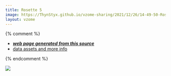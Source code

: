 ```yaml
---
title: Rosette 5
image: https://ThynStyx.github.io/vzome-sharing/2021/12/26/14-49-50-Rosette 5/Rosette 5.png
layout: vzome
---
```


{% comment %}
 - [***web page generated from this source***][post]
 - [data assets and more info][github]

[post]: <https://ThynStyx.github.io/vzome-sharing/2021/12/26/Rosette 5-14-49-50.html>
[github]: <https://github.com/ThynStyx/vzome-sharing/tree/main/2021/12/26/14-49-50-Rosette 5/>
{% endcomment %}

<vzome-viewer style="width: 100%; height: 65vh;"
       src="https://ThynStyx.github.io/vzome-sharing/2021/12/26/14-49-50-Rosette 5/Rosette 5.vZome" >
  <img src="https://ThynStyx.github.io/vzome-sharing/2021/12/26/14-49-50-Rosette 5/Rosette 5.png" />
</vzome-viewer>